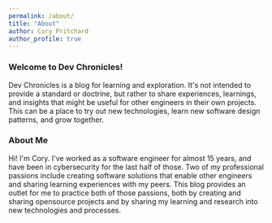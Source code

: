 ```yaml
---
permalink: /about/
title: "About"
author: Cory Pritchard
author_profile: true
---
```


### Welcome to Dev Chronicles!

Dev Chronicles is a blog for learning and exploration. It's not intended to provide a standard or doctrine, but rather 
to share experiences, learnings, and insights that might be useful for other engineers in their own projects. This
can be a place to try out new technologies, learn new software design patterns, and grow together.

### About Me

Hi! I'm Cory. I've worked as a software engineer for almost 15 years, and have been in cybersecurity for the last
half of those. Two of my professional passions include creating software solutions that enable other engineers and
sharing learning experiences with my peers. This blog provides an outlet for me to practice both of those passions,
both by creating and sharing opensource projects and by sharing my learning and research into new technologies
and processes.
